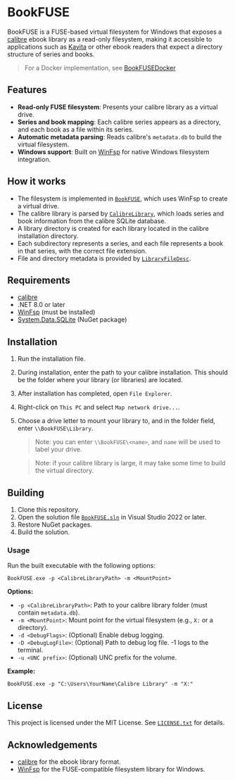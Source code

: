 # BookFUSE

BookFUSE is a FUSE-based virtual filesystem for Windows that exposes a [calibre](https://calibre-ebook.com/) ebook library as a read-only filesystem, making it accessible to applications such as [Kavita](https://www.kavitareader.com/) or other ebook readers that expect a directory structure of series and books.

> For a Docker implementation, see [BookFUSEDocker](https://github.com/KobraKid/BookFUSEDocker)

## Features

- **Read-only FUSE filesystem**: Presents your calibre library as a virtual drive.
- **Series and book mapping**: Each calibre series appears as a directory, and each book as a file within its series.
- **Automatic metadata parsing**: Reads calibre's `metadata.db` to build the virtual filesystem.
- **Windows support**: Built on [WinFsp](https://github.com/billziss-gh/winfsp) for native Windows filesystem integration.

## How it works

- The filesystem is implemented in [`BookFUSE`](BookFUSE.cs), which uses WinFsp to create a virtual drive.
- The calibre library is parsed by [`CalibreLibrary`](CalibreLibrary.cs), which loads series and book information from the calibre SQLite database.
- A library directory is created for each library located in the calibre installation directory.
- Each subdirectory represents a series, and each file represents a book in that series, with the correct file extension.
- File and directory metadata is provided by [`LibraryFileDesc`](LibraryFileDesc.cs).

## Requirements

- [calibre](https://calibre-ebook.com/)
- .NET 8.0 or later
- [WinFsp](https://github.com/billziss-gh/winfsp) (must be installed)
- [System.Data.SQLite](https://system.data.sqlite.org/index.html/doc/trunk/www/index.wiki) (NuGet package)

## Installation

1. Run the installation file.
2. During installation, enter the path to your calibre installation. This should be the folder where your library (or libraries) are located.
3. After installation has completed, open `File Explorer`.
4. Right-click on `This PC` and select `Map network drive...`.
5. Choose a drive letter to mount your library to, and in the folder field, enter `\\BookFUSE\Library`.
   > Note: you can enter `\\BookFUSE\<name>`, and `name` will be used to label your drive.

   > Note: if your calibre library is large, it may take some time to build the virtual directory.

## Building

1. Clone this repository.
2. Open the solution file [`BookFUSE.sln`](BookFUSE.sln) in Visual Studio 2022 or later.
3. Restore NuGet packages.
4. Build the solution.

### Usage

Run the built executable with the following options:

    BookFUSE.exe -p <CalibreLibraryPath> -m <MountPoint>

**Options:**

- `-p <CalibreLibraryPath>`: Path to your calibre library folder (must contain `metadata.db`).
- `-m <MountPoint>`: Mount point for the virtual filesystem (e.g., `X:` or a directory).
- `-d <DebugFlags>`: (Optional) Enable debug logging.
- `-D <DebugLogFile>`: (Optional) Path to debug log file. -1 logs to the terminal.
- `-u <UNC prefix>`: (Optional) UNC prefix for the volume.

**Example:**

    BookFUSE.exe -p "C:\Users\YourName\Calibre Library" -m "X:"

## License

This project is licensed under the MIT License. See [`LICENSE.txt`](LICENSE.txt) for details.

## Acknowledgements

- [calibre](https://calibre-ebook.com/) for the ebook library format.
- [WinFsp](https://github.com/billziss-gh/winfsp) for the FUSE-compatible filesystem library for Windows.
